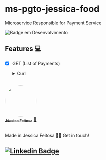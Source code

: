 # ms-pgto-jessica-food
Microservice Responsible for Payment Service


![Badge em Desenvolvimento](http://img.shields.io/static/v1?label=STATUS&message=EM%20DESENVOLVIMENTO&color=GREEN&style=for-the-badge)


## Features 💻

- [x] GET (List of Payments)
   <details><summary>Curl</summary>
        <p>
  
       curl --location --request GET 'http://localhost:8080/pagamentos'
<br>



<a href="https://github.com/JehhFeitosa">
 <img style="border-radius: 50%;" src="https://avatars.githubusercontent.com/u/58116519?s=400&u=8b96c6759c724308b3cfb9e6a2480fad3f5107c2&v=4" width="100px;" alt=""/>
 <br />
 <sub><b>Jéssica Feitosa</b></sub></a> <a href="https://www.linkedin.com/in/j%C3%A9ssicafeitosa/" title="Rocketseat">🚀</a>
<br><br>

Made in Jessica Feitosa 👋🏽 Get in touch!

[![Linkedin Badge](https://img.shields.io/badge/-Jessica-blue?style=flat-square&logo=Linkedin&logoColor=white&link=https://www.linkedin.com/in/jéssicafeitosa/)](https://www.linkedin.com/in/jéssicafeitosa/)
---

